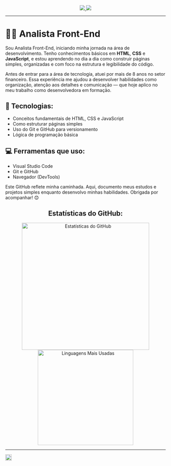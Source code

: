 <div align="center">
  <a href="https://www.linkedin.com/in/nataliaasilva/" target="_blank">
    <img src="https://img.shields.io/badge/LinkedIn-0077B5?style=for-the-badge&logo=linkedin&logoColor=white" target="_blank"> 
  </a>
  
  <a href="mailto:coder.ncs@gmail.com" target="_blank">
    <img src="https://img.shields.io/badge/Gmail-D14836?style=for-the-badge&logo=gmail&logoColor=white" target="_blank"> 
  </a>

</div>


---

# 👩‍💻 Analista Front-End 


Sou Analista Front-End, iniciando minha jornada na área de desenvolvimento. Tenho conhecimentos básicos em **HTML**, **CSS** e **JavaScript**, e estou aprendendo no dia a dia como construir páginas simples, organizadas e com foco na estrutura e legibilidade do código.

Antes de entrar para a área de tecnologia, atuei por mais de 8 anos no setor financeiro. Essa experiência me ajudou a desenvolver habilidades como organização, atenção aos detalhes e comunicação — que hoje aplico no meu trabalho como desenvolvedora em formação.

## 📘 Tecnologias:
- Conceitos fundamentais de HTML, CSS e JavaScript
- Como estruturar páginas simples
- Uso do Git e GitHub para versionamento
- Lógica de programação básica

## 💻 Ferramentas que uso:
- Visual Studio Code
- Git e GitHub
- Navegador (DevTools)


Este GitHub reflete minha caminhada. Aqui, documento meus estudos e projetos simples enquanto desenvolvo minhas habilidades. Obrigada por acompanhar! 😊


<div align="center">
  <h2>Estatísticas do GitHub:</h2>
  <a href="https://github.com/ntlcs" style="flex: 1;">
    <img width="400px" src="https://github-readme-stats.vercel.app/api?username=ntlcs&show_icons=true&theme=transparent&cache_seconds=3600" alt="Estatísticas do GitHub">
  </a>
  <a href="https://github.com/ntlcs" style="flex: 1;">
    <img width="300px" src="https://github-readme-stats.vercel.app/api/top-langs/?username=ntlcs&layout=compact&theme=transparent&cache_seconds=3600" alt="Linguagens Mais Usadas">
  </a>
</div>


---

<div align="left">
  <img align="left" src="https://profile-counter.glitch.me/ntlcs/count.svg" height="20" />
</div>




